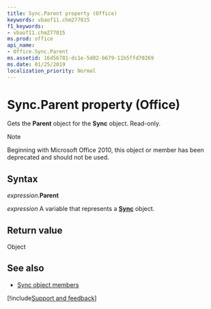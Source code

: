 ```yaml
---
title: Sync.Parent property (Office)
keywords: vbaof11.chm277015
f1_keywords:
- vbaof11.chm277015
ms.prod: office
api_name:
- Office.Sync.Parent
ms.assetid: 16d56781-dc1e-5d02-b679-11b5ffd70269
ms.date: 01/25/2019
localization_priority: Normal
---
```



# Sync.Parent property (Office)

Gets the **Parent** object for the **Sync** object. Read-only.

> [!NOTE] 
> Beginning with Microsoft Office 2010, this object or member has been deprecated and should not be used.


## Syntax

_expression_.**Parent**

_expression_ A variable that represents a **[Sync](Office.Sync.md)** object.


## Return value

Object


## See also

- [Sync object members](overview/Library-Reference/sync-members-office.md)



[!include[Support and feedback](~/includes/feedback-boilerplate.md)]